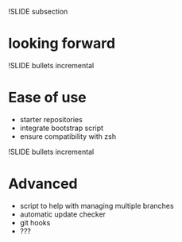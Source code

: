 !SLIDE subsection
# looking forward #

!SLIDE bullets incremental

# Ease of use #

* starter repositories
* integrate bootstrap script
* ensure compatibility with zsh

!SLIDE bullets incremental

# Advanced #

* script to help with managing multiple branches
* automatic update checker
* git hooks
* ???

